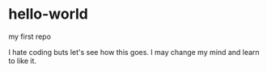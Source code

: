 # hello-world
my first repo

I hate coding buts let's see how this goes. I may change my mind and learn to like it.
